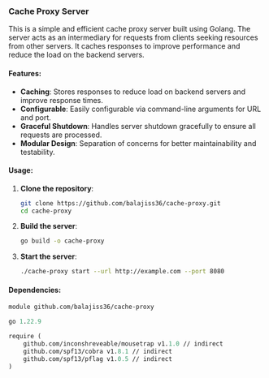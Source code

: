 ### Cache Proxy Server

This is a simple and efficient cache proxy server built using Golang. The server acts as an intermediary for requests from clients seeking resources from other servers. It caches responses to improve performance and reduce the load on the backend servers.

#### Features:
- **Caching**: Stores responses to reduce load on backend servers and improve response times.
- **Configurable**: Easily configurable via command-line arguments for URL and port.
- **Graceful Shutdown**: Handles server shutdown gracefully to ensure all requests are processed.
- **Modular Design**: Separation of concerns for better maintainability and testability.

#### Usage:
1. **Clone the repository**:
    ```sh
    git clone https://github.com/balajiss36/cache-proxy.git
    cd cache-proxy
    ```
2. **Build the server**:
    ```sh
    go build -o cache-proxy
    ```

3. **Start the server**:
    ```sh
    ./cache-proxy start --url http://example.com --port 8080
    ```

#### Dependencies:
```go.mod
module github.com/balajiss36/cache-proxy

go 1.22.9

require (
    github.com/inconshreveable/mousetrap v1.1.0 // indirect
    github.com/spf13/cobra v1.8.1 // indirect
    github.com/spf13/pflag v1.0.5 // indirect
)